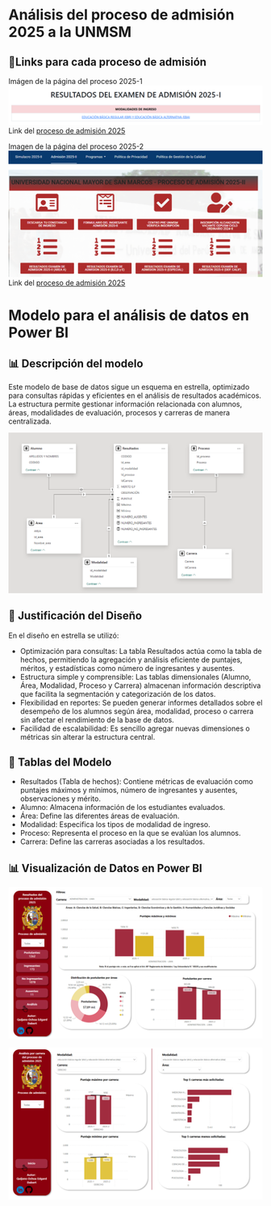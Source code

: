 # Análisis del proceso de admisión 2025 a la UNMSM
## 🔗Links para cada proceso de admisión
Imágen de la página del proceso 2025-1
![Imágen link 2025-1](imagenes/20251.png)
Link del [proceso de admisión 2025](https://admision.unmsm.edu.pe/Website20251/)

Imagen de la página del proceso 2025-2
![Imágen link 2025-1](imagenes/20252.png)
Link del [proceso de admisión 2025](https://admision.unmsm.edu.pe/portal/admision2025-ii/)

# Modelo para el análisis de datos en Power BI
## 📊 Descripción del modelo
Este modelo de base de datos sigue un esquema en estrella, optimizado para consultas rápidas y eficientes en el análisis de resultados académicos. La estructura permite gestionar información relacionada con alumnos, áreas, modalidades de evaluación, procesos y carreras de manera centralizada.

![Imágen vista 1 Power BI](imagenes/ModeloEstrellaPowerBI.png)
## 📌 Justificación del Diseño
En el diseño en estrella se utilizó:

- Optimización para consultas: La tabla Resultados actúa como la tabla de hechos, permitiendo la agregación y análisis eficiente de puntajes, méritos, y estadísticas como número de ingresantes y ausentes.
- Estructura simple y comprensible: Las tablas dimensionales (Alumno, Área, Modalidad, Proceso y Carrera) almacenan información descriptiva que facilita la segmentación y categorización de los datos.
- Flexibilidad en reportes: Se pueden generar informes detallados sobre el desempeño de los alumnos según área, modalidad, proceso o carrera sin afectar el rendimiento de la base de datos.
- Facilidad de escalabilidad: Es sencillo agregar nuevas dimensiones o métricas sin alterar la estructura central.

## 📂 Tablas del Modelo
- Resultados (Tabla de hechos): Contiene métricas de evaluación como puntajes máximos y mínimos, número de ingresantes y ausentes, observaciones y mérito.
- Alumno: Almacena información de los estudiantes evaluados.
- Área: Define las diferentes áreas de evaluación.
- Modalidad: Especifica los tipos de modalidad de ingreso.
- Proceso: Representa el proceso en la que se evalúan los alumnos.
- Carrera: Define las carreras asociadas a los resultados.

## 📊 Visualización de Datos en Power BI  
![Dashboard Principal](imagenes/Imagen1PowerBI.png)  

![Detalle de Análisis](imagenes/Imagen2PowerBI.png)  